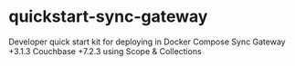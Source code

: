 # quickstart-sync-gateway
Developer quick start kit for deploying in Docker Compose Sync Gateway +3.1.3 Couchbase +7.2.3 using Scope &amp; Collections
